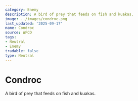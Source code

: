 ```yaml
---
category: Enemy
description: A bird of prey that feeds on fish and kuakas.
image: ../images/condroc.png
last_updated: '2025-09-17'
name: Condroc
source: WFCD
tags:
- Neutral
- Enemy
tradable: false
type: Neutral
---
```


# Condroc

A bird of prey that feeds on fish and kuakas.

